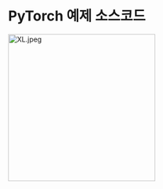 # PyTorch 예제 소스코드
<img width="300" alt="XL.jpeg" src = "https://github.com/Sumin0411/PyTorch_example/assets/91542789/fdc60685-fd0a-4614-a573-123144ef9c96">
